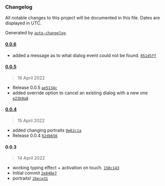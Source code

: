 ### Changelog

All notable changes to this project will be documented in this file. Dates are displayed in UTC.

Generated by [`auto-changelog`](https://github.com/CookPete/auto-changelog).

#### [0.0.6](https://github.com/ChrisAshtear/UPM-Dialog-System/compare/0.0.5...0.0.6)

- added a message as to what dialog event could not be found. [`051d5ff`](https://github.com/ChrisAshtear/UPM-Dialog-System/commit/051d5ff54f3f41ebb03cfb09d0ad3ae296ea30c9)

#### [0.0.5](https://github.com/ChrisAshtear/UPM-Dialog-System/compare/0.0.4...0.0.5)

> 16 April 2022

- Release 0.0.5 [`ae5134c`](https://github.com/ChrisAshtear/UPM-Dialog-System/commit/ae5134cc2c3136b11bf0bdae3942c6c3c42de35a)
- added override option to cancel an existing dialog with a new one [`e23b9a8`](https://github.com/ChrisAshtear/UPM-Dialog-System/commit/e23b9a86a2cd164bb031fa8be451f9310b9ac053)

#### [0.0.4](https://github.com/ChrisAshtear/UPM-Dialog-System/compare/0.0.3...0.0.4)

> 15 April 2022

- added changing portraits [`9e62c1a`](https://github.com/ChrisAshtear/UPM-Dialog-System/commit/9e62c1a13d69d03550e51bb3df64d0197ab2ab35)
- Release 0.0.4 [`62db656`](https://github.com/ChrisAshtear/UPM-Dialog-System/commit/62db6563880ea1016e9f0d417174cdce2f196cf3)

#### 0.0.3

> 14 April 2022

- working typing effect + activation on touch. [`150c143`](https://github.com/ChrisAshtear/UPM-Dialog-System/commit/150c143e5d6c09d978f75f407c455d5779c0adc0)
- Initial commit [`2e849e7`](https://github.com/ChrisAshtear/UPM-Dialog-System/commit/2e849e7987b9719dc091edbe629aa0209296e3a8)
- portraits! [`2bece31`](https://github.com/ChrisAshtear/UPM-Dialog-System/commit/2bece3197fefe595d4d868026b9909df68700bf9)
